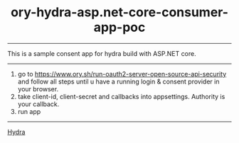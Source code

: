 <h1 align="center">ory-hydra-asp.net-core-consumer-app-poc</h1>

---

This is a sample consent app for hydra build with ASP.NET core.

---

1. go to https://www.ory.sh/run-oauth2-server-open-source-api-security and follow all steps until u have a running login & consent provider in your browser. 
2. take client-id, client-secret and callbacks into appsettings. Authority is your callback.
3. run app 

---
<a href="https://github.com/ory/hydra">Hydra</a>